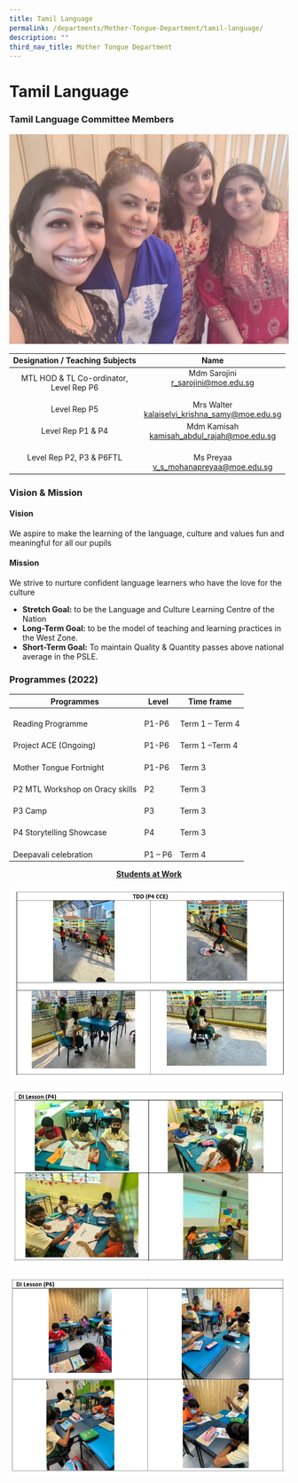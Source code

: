 ```yaml
---
title: Tamil Language
permalink: /departments/Mother-Tongue-Department/tamil-language/
description: ""
third_nav_title: Mother Tongue Department
---
```

# Tamil Language

### Tamil Language Committee Members

![](/images/Departments/Mother%20Tongue%20Department/Tamil/Tamil%20Dept%202022.jpeg)

|       Designation / Teaching Subjects       |                         Name                         |
|:-------------------------------------------:|:----------------------------------------------------:|
| MTL HOD & TL Co-ordinator, <br>Level Rep P6 | Mdm Sarojini <br>r_sarojini@moe.edu.sg<br><br>       |
|                 Level Rep P5                | Mrs Walter<br>kalaiselvi_krishna_samy@moe.edu.sg<br> |
|               Level Rep P1 & P4             |  Mdm Kamisah<br>kamisah_abdul_rajah@moe.edu.sg<br>   |
|           Level Rep P2, P3 & P6FTL          |      <br>Ms Preyaa<br>v_s_mohanapreyaa@moe.edu.sg    |

### Vision & Mission

#### Vision

We aspire to make the learning of the language, culture and values fun and meaningful for all our pupils  
  
#### Mission  
We strive to nurture confident language learners who have the love for the culture  

*   **Stretch Goal:** to be the Language and Culture Learning Centre of the Nation
*   **Long-Term Goal:** to be the model of teaching and learning practices in the West Zone.
*   **Short-Term Goal:** To maintain Quality & Quantity passes above national average in the PSLE.

### Programmes (2022)

|                Programmes                |      Level      |      Time frame      |
|----------------------------------------|---------------|--------------------|
|  <br>Reading Programme<br>               |  <br>P1-P6      |  <br>Term 1 – Term 4 |
|  <br>Project ACE (Ongoing)<br>           |  <br>P1-P6      |  <br>Term 1 –Term 4  |
|  <br>Mother Tongue Fortnight             |  <br>P1-P6<br>  |  <br>Term 3          |
|  <br>P2 MTL Workshop on Oracy skills<br> |  <br>P2         |  <br>Term 3          |
|  <br>P3 Camp<br>                         |  <br>P3<br>     |  <br>Term 3          |
|  <br>P4 Storytelling Showcase<br>        |  <br>P4         |  <br>Term 3          |
|  <br>Deepavali celebration<br>           |  <br>P1 – P6    |  <br>Term 4          |

<p style="text-align: center;"><b><u>Students at Work</u></b></p>

![](/images/Departments/Mother%20Tongue%20Department/Tamil/TD1.jpg)

![](/images/Departments/Mother%20Tongue%20Department/Tamil/TD2.jpg)

![](/images/Departments/Mother%20Tongue%20Department/Tamil/TD3.jpg)